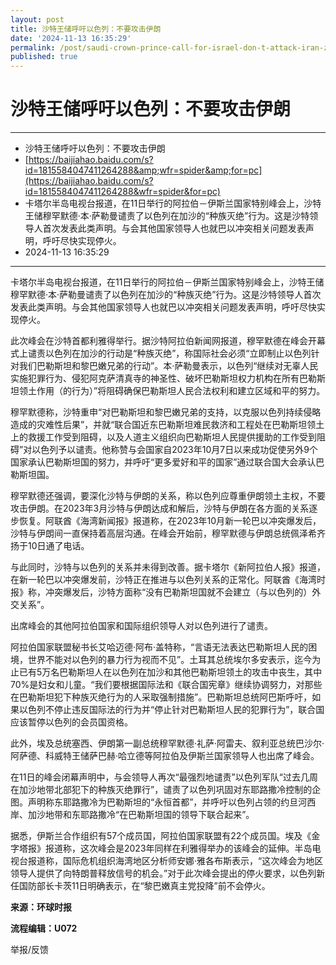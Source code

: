 ```yaml
---
layout: post
title: 沙特王储呼吁以色列：不要攻击伊朗
date: '2024-11-13 16:35:29'
permalink: /post/saudi-crown-prince-call-for-israel-don-t-attack-iran-z1dv8p6.html
published: true
---
```


# 沙特王储呼吁以色列：不要攻击伊朗

---

* 沙特王储呼吁以色列：不要攻击伊朗
* [https://baijiahao.baidu.com/s?id=1815584047411264288&amp;wfr=spider&amp;for=pc](https://baijiahao.baidu.com/s?id=1815584047411264288&wfr=spider&for=pc)
* 卡塔尔半岛电视台报道，在11日举行的阿拉伯－伊斯兰国家特别峰会上，沙特王储穆罕默德·本·萨勒曼谴责了以色列在加沙的“种族灭绝”行为。这是沙特领导人首次发表此类声明。与会其他国家领导人也就巴以冲突相关问题发表声明，呼吁尽快实现停火。
* 2024-11-13 16:35:29

---

卡塔尔半岛电视台报道，在11日举行的阿拉伯－伊斯兰国家特别峰会上，沙特王储穆罕默德·本·萨勒曼谴责了以色列在加沙的“种族灭绝”行为。这是沙特领导人首次发表此类声明。与会其他国家领导人也就巴以冲突相关问题发表声明，呼吁尽快实现停火。

此次峰会在沙特首都利雅得举行。据沙特阿拉伯新闻网报道，穆罕默德在峰会开幕式上谴责以色列在加沙的行动是“种族灭绝”，称国际社会必须“立即制止以色列针对我们巴勒斯坦和黎巴嫩兄弟的行动”。本·萨勒曼表示，以色列“继续对无辜人民实施犯罪行为、侵犯阿克萨清真寺的神圣性、破坏巴勒斯坦权力机构在所有巴勒斯坦领土作用（的行为）”将阻碍确保巴勒斯坦人民合法权利和建立区域和平的努力。

穆罕默德称，沙特重申“对巴勒斯坦和黎巴嫩兄弟的支持，以克服以色列持续侵略造成的灾难性后果”，并就“联合国近东巴勒斯坦难民救济和工程处在巴勒斯坦领土上的救援工作受到阻碍，以及人道主义组织向巴勒斯坦人民提供援助的工作受到阻碍”对以色列予以谴责。他称赞与会国家自2023年10月7日以来成功促使另外9个国家承认巴勒斯坦国的努力，并呼吁“更多爱好和平的国家”通过联合国大会承认巴勒斯坦国。

穆罕默德还强调，要深化沙特与伊朗的关系，称以色列应尊重伊朗领土主权，不要攻击伊朗。在2023年3月沙特与伊朗达成和解后，沙特与伊朗在各方面的关系逐步恢复。阿联酋《海湾新闻报》报道称，在2023年10月新一轮巴以冲突爆发后，沙特与伊朗间一直保持着高层沟通。在峰会开始前，穆罕默德与伊朗总统佩泽希齐扬于10日通了电话。

与此同时，沙特与以色列的关系并未得到改善。据卡塔尔《新阿拉伯人报》报道，在新一轮巴以冲突爆发前，沙特正在推进与以色列关系的正常化。阿联酋《海湾时报》称，冲突爆发后，沙特方面称“没有巴勒斯坦国就不会建立（与以色列的）外交关系”。

出席峰会的其他阿拉伯国家和国际组织领导人对以色列进行了谴责。

阿拉伯国家联盟秘书长艾哈迈德·阿布·盖特称，“言语无法表达巴勒斯坦人民的困境，世界不能对以色列的暴力行为视而不见”。土耳其总统埃尔多安表示，迄今为止已有5万名巴勒斯坦人在以色列在加沙和其他巴勒斯坦领土的攻击中丧生，其中70%是妇女和儿童。“我们要根据国际法和《联合国宪章》继续协调努力，对那些在巴勒斯坦犯下种族灭绝行为的人采取强制措施”。巴勒斯坦总统阿巴斯呼吁，如果以色列不停止违反国际法的行为并“停止针对巴勒斯坦人民的犯罪行为”，联合国应该暂停以色列的会员国资格。

此外，埃及总统塞西、伊朗第一副总统穆罕默德·礼萨·阿雷夫、叙利亚总统巴沙尔·阿萨德、科威特王储萨巴赫·哈立德等阿拉伯及伊斯兰国家领导人也出席了峰会。

在11日的峰会闭幕声明中，与会领导人再次“最强烈地谴责”以色列军队“过去几周在加沙地带北部犯下的种族灭绝罪行”，谴责了以色列巩固对东耶路撒冷控制的企图。声明称东耶路撒冷为巴勒斯坦的“永恒首都”，并呼吁以色列占领的约旦河西岸、加沙地带和东耶路撒冷“在巴勒斯坦国的领导下联合起来”。

据悉，伊斯兰合作组织有57个成员国，阿拉伯国家联盟有22个成员国。埃及《金字塔报》报道称，这次峰会是2023年同样在利雅得举办的该峰会的延伸。半岛电视台报道称，国际危机组织海湾地区分析师安娜·雅各布斯表示，“这次峰会为地区领导人提供了向特朗普释放信号的机会。”对于此次峰会提出的停火要求，以色列新任国防部长卡茨11日明确表示，在“黎巴嫩真主党投降”前不会停火。

**来源：环球时报**

**流程编辑：U072**

举报/反馈

‍

‍
